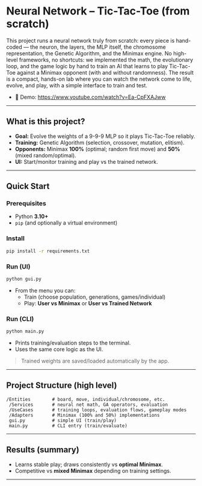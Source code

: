 # Neural Network – Tic-Tac-Toe (from scratch)

This project runs a neural network truly from scratch: every piece is hand-coded — the neuron, the layers, the MLP itself, the chromosome representation, the Genetic Algorithm, and the Minimax engine. No high-level frameworks, no shortcuts: we implemented the math, the evolutionary loop, and the game logic by hand to train an AI that learns to play Tic-Tac-Toe against a Minimax opponent (with and without randomness). The result is a compact, hands-on lab where you can watch the network come to life, evolve, and play, with a simple interface to train and test.

- 🎥 Demo: https://www.youtube.com/watch?v=Ea-CpFXAJww

---

## What is this project?

- **Goal:** Evolve the weights of a 9-9-9 MLP so it plays Tic-Tac-Toe reliably.
- **Training:** Genetic Algorithm (selection, crossover, mutation, elitism).
- **Opponents:** Minimax **100%** (optimal; random first move) and **50%** (mixed random/optimal).
- **UI:** Start/monitor training and play vs the trained network.

---

## Quick Start

### Prerequisites
- Python **3.10+**
- `pip` (and optionally a virtual environment)

### Install
```bash
pip install -r requirements.txt
```

### Run (UI)
```bash
python gui.py
```
- From the menu you can:
  - Train (choose population, generations, games/individual)
  - Play: **User vs Minimax** or **User vs Trained Network**

### Run (CLI)
```bash
python main.py
```
- Prints training/evaluation steps to the terminal.
- Uses the same core logic as the UI.

> Trained weights are saved/loaded automatically by the app.

---

## Project Structure (high level)

```
/Entities        # board, move, individual/chromosome, etc.
 /Services       # neural net math, GA operators, evaluation
 /UseCases       # training loops, evaluation flows, gameplay modes
 /Adapters       # Minimax (100% and 50%) implementations
 gui.py          # simple UI (train/play)
 main.py         # CLI entry (train/evaluate)
```

---

## Results (summary)

- Learns stable play; draws consistently vs **optimal Minimax**.
- Competitive vs **mixed Minimax** depending on training settings.

---
